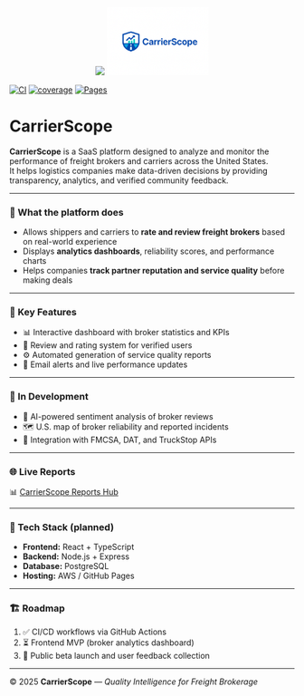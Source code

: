 <p align="center">
  <img src="https://raw.githubusercontent.com/AlekseiStroev/CarrierScope/<p align="center">
  <img src="https://raw.githubusercontent.com/AlekseiStroev/CarrierScope/main/logo.png" width="180" alt="CarrierScope Logo">
</p>

[![CI](https://github.com/AlekseiStroev/CarrierScope/actions/workflows/ci.yml/badge.svg)](https://github.com/AlekseiStroev/CarrierScope/actions/workflows/ci.yml)
[![coverage](https://img.shields.io/endpoint?url=https://AlekseiStroev.github.io/CarrierScope/badges/coverage.json)](https://AlekseiStroev.github.io/CarrierScope/frontend-coverage/)
[![Pages](https://img.shields.io/badge/Pages-Reports-blue)](https://AlekseiStroev.github.io/CarrierScope/)

# CarrierScope

**CarrierScope** is a SaaS platform designed to analyze and monitor the performance of freight brokers and carriers across the United States.  
It helps logistics companies make data-driven decisions by providing transparency, analytics, and verified community feedback.

---

### 🚚 What the platform does
- Allows shippers and carriers to **rate and review freight brokers** based on real-world experience  
- Displays **analytics dashboards**, reliability scores, and performance charts  
- Helps companies **track partner reputation and service quality** before making deals  

---

### 🧭 Key Features
- 📊 Interactive dashboard with broker statistics and KPIs  
- 📝 Review and rating system for verified users  
- ⚙️ Automated generation of service quality reports  
- 🔔 Email alerts and live performance updates  

---

### 🧠 In Development
- 🤖 AI-powered sentiment analysis of broker reviews  
- 🗺️ U.S. map of broker reliability and reported incidents  
- 🔗 Integration with FMCSA, DAT, and TruckStop APIs  

---

### 🌐 Live Reports
📊 [CarrierScope Reports Hub](https://alekseistroev.github.io/CarrierScope/)

---

### 🧩 Tech Stack (planned)
- **Frontend:** React + TypeScript  
- **Backend:** Node.js + Express  
- **Database:** PostgreSQL  
- **Hosting:** AWS / GitHub Pages  

---

### 🏗️ Roadmap
1. ✅ CI/CD workflows via GitHub Actions  
2. ⏳ Frontend MVP (broker analytics dashboard)  
3. 🚀 Public beta launch and user feedback collection  

---

© 2025 **CarrierScope** — *Quality Intelligence for Freight Brokerage*